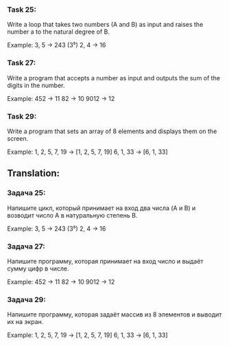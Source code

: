 ### Task 25: 
Write a loop that takes two numbers (A and B) as input and raises the number a to the natural degree of B. 

Example:
3, 5 -> 243 (3⁵)
2, 4 -> 16

### Task 27: 
Write a program that accepts a number as input and outputs the sum of the digits in the number.

Example:
452 -> 11
82 -> 10
9012 -> 12

### Task 29: 
Write a program that sets an array of 8 elements and displays them on the screen.

Example:
1, 2, 5, 7, 19 -> [1, 2, 5, 7, 19]
6, 1, 33 -> [6, 1, 33]


## Translation:
### Задача 25: 
Напишите цикл, который принимает на вход два числа (A и B) и возводит число A в натуральную степень B.

Example:
3, 5 -> 243 (3⁵)
2, 4 -> 16

### Задача 27: 
Напишите программу, которая принимает на вход число и выдаёт сумму цифр в числе.

Example:
452 -> 11
82 -> 10
9012 -> 12

### Задача 29: 
Напишите программу, которая задаёт массив из 8 элементов и выводит их на экран.

Example:
1, 2, 5, 7, 19 -> [1, 2, 5, 7, 19]
6, 1, 33 -> [6, 1, 33]